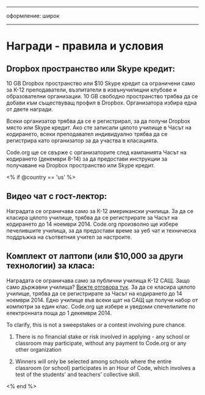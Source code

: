 * * *

оформление: широк

* * *

# Награди - правила и условия

## Dropbox пространство или Skype кредит:

10 GB Dropbox пространство или $10 Skype кредит са ограничени само за К-12 преподаватели, възпитатели в извънучилищни клубове и образователни организации. 10 GB свободно пространство трябва да се добави към съществуващ профил в Dropbox. Организатора избира една от двете награди.

Всеки организатор трябва да се е регистрирал, за да получи Dropbox място или Skype кредит. Ако сте записали цялото училище в Часът на кодирането, всеки преподавател индивидуално трябва да се регистрира като организатор за да участва в класацията.

Code.org ще се свърже с организаторите след кампанията Часът на кодирането (декември 8-14) за да предостави инструкции за получаване на Dropbox пространство или Skype кредит.

<% if @country == 'us' %>

## Видео чат с гост-лектор:

Наградата се ограничава само за К-12 американски училища. За да се класира цялото училище, трябва да се регистрирате за Часът на кодирането до 14 ноември 2014. Code.org произволно ще избере печелившите училища, за да предостави време за уеб чат и техническа поддръжка на съответния учител за настроите.

## Комплект от лаптопи (или $10,000 за други технологии) за класа:

Наградата се ограничава само за публични училища К-12 САЩ. Защо само държавни училища? [ Вижте отговора тук](http://www.hourofcode.com/us#faq). За да се класира цялото училище, трябва да се регистрирате за Часът на кодирането до 14 ноември 2014. Едно училище във всеки щат на САЩ ще получи набор от компютри за един клас. Code.org ще избере и уведоми спечелилите по електронната поща до 1 декември 2014.

To clarify, this is not a sweepstakes or a contest involving pure chance.

1) There is no financial stake or risk involved in applying - any school or classroom may participate, without any payment to Code.org or any other organization

2) Winners will only be selected among schools where the entire classroom (or school) participates in an Hour of Code, which involves a test of the students' and teachers' collective skill.

<% end %>